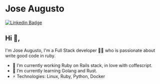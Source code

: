 # Jose Augusto
[![Linkedin Badge](https://img.shields.io/badge/-Jose_Augusto-blue?style=flat-square&logo=Linkedin&logoColor=white&linkhttps://www.linkedin.com/in/joseaugustodev/)](https://www.linkedin.com/in/joseaugustodev/)
## Hi 👋, 
I'm Jose Augusto, I'm a Full Stack developer 👨‍💻 who is passionate about write good code in ruby. 

- 🔭 I’m currently working Ruby on Rails stack, in love with coffescript.
- 🌱 I’m currently learning Golang and Rust.
-  ⚡ Technologies: Linux, Ruby, Python, Docker
